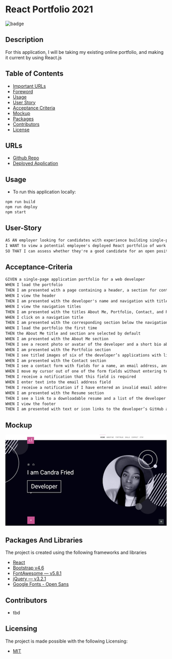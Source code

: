 # React Portfolio 2021
![badge](https://img.shields.io/badge/license-MIT-brightgreen)

## Description
For this application, I will be taking my existing online portfolio, and making it current by using React.js

## Table of Contents
- [Important URLs](#urls)
- [Foreword](#foreword)
- [Usage](#usage)
- [User Story](#user-story)
- [Acceptance Criteria](#acceptance-criteria)
- [Mockup](#mockup)
- [Packages](#packages)
- [Contributors](#contributors)
- [License](#Licensing)

## URLs
- [Github Repo](https://github.com/candracodes/react-portfolio-2021)
- [Deployed Application](https://candracodes.github.io/react-portfolio-2021/)

## Usage
- To run this application locally:
```
npm run build
npm run deploy
npm start
```

## User-Story

```md
AS AN employer looking for candidates with experience building single-page applications
I WANT to view a potential employee's deployed React portfolio of work samples
SO THAT I can assess whether they're a good candidate for an open position
```

## Acceptance-Criteria
```md
GIVEN a single-page application portfolio for a web developer
WHEN I load the portfolio
THEN I am presented with a page containing a header, a section for content, and a footer
WHEN I view the header
THEN I am presented with the developer's name and navigation with titles corresponding to different sections of the portfolio
WHEN I view the navigation titles
THEN I am presented with the titles About Me, Portfolio, Contact, and Resume, and the title corresponding to the current section is highlighted
WHEN I click on a navigation title
THEN I am presented with the corresponding section below the navigation without the page reloading and that title is highlighted
WHEN I load the portfolio the first time
THEN the About Me title and section are selected by default
WHEN I am presented with the About Me section
THEN I see a recent photo or avatar of the developer and a short bio about them
WHEN I am presented with the Portfolio section
THEN I see titled images of six of the developer’s applications with links to both the deployed applications and the corresponding GitHub repositories
WHEN I am presented with the Contact section
THEN I see a contact form with fields for a name, an email address, and a message
WHEN I move my cursor out of one of the form fields without entering text
THEN I receive a notification that this field is required
WHEN I enter text into the email address field
THEN I receive a notification if I have entered an invalid email address
WHEN I am presented with the Resume section
THEN I see a link to a downloadable resume and a list of the developer’s proficiencies
WHEN I view the footer
THEN I am presented with text or icon links to the developer’s GitHub and LinkedIn profiles, and their profile on a third platform (Stack Overflow, Twitter)

```
## Mockup
![screenshot1](/assets/screenshot1.png)

## Packages And Libraries

The project is created using the following frameworks and libraries

- [React](https://reactjs.org/)
- [Bootstrap v4.6](https://getbootstrap.com/docs/4.6/getting-started/introduction/)
- [FontAwesome — v5.8.1](https://fontawesome.com/v5.15/how-to-use/on-the-web/referencing-icons/basic-use)
- [jQuery — v3.2.1](https://api.jquery.com/)
- [Google Fonts - Open Sans](https://fonts.googleapis.com/css2?family=Open+Sans:ital,wght@0,300;0,400;0,600;0,700;1,300;1,400;1,600;1,700&display=swap)


## Contributors
* tbd

## Licensing
The project is made possible with the following Licensing:
- [MIT](LICENSE)




